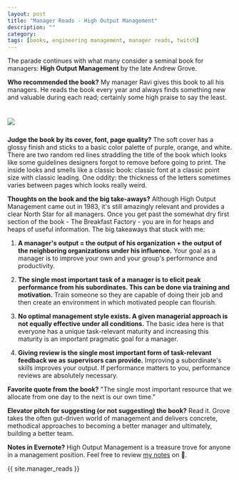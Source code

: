 ```yaml
---
layout: post
title: "Manager Reads - High Output Management"
description: ""
category: 
tags: [books, engineering management, manager reads, twitch]
---
```


The parade continues with what many consider a seminal book for managers: **High Output Management** by the late Andrew Grove.

**Who recommended the book?** My manager Ravi gives this book to all his managers. He reads the book every year and always finds something new and valuable during each read; certainly some high praise to say the least.

<div>
	<img class="rounded-corners" style="max-width: 340px; border: 1px; margin-top: 24px;" src="{{ site.images2018 }}/06-22/highoutputmanagement.jpg"/>
	<p class="caption-text" style="line-height: 1.5em; margin-bottom: 24px;"><strong></strong></p>
</div>

**Judge the book by its cover, font, page quality?** The soft cover has a glossy finish and sticks to a basic color palette of purple, orange, and white. There are two random red lines straddling the title of the book which looks like some guidelines designers forgot to remove before going to print. The inside looks and smells like a classic book: classic font at a classic point size with classic leading. One oddity: the thickness of the letters sometimes varies between pages which looks really weird.

**Thoughts on the book and the big take-aways?** Although High Output Management came out in 1983, it's still amazingly relevant and provides a clear North Star for all managers. Once you get past the somewhat dry first section of the book - The Breakfast Factory - you are in for heaps and heaps of useful information. The big takeaways that stuck with me:

1. **A manager's output = the output of his organization + the output of the neighboring organizations under his influence.** Your goal as a manager is to improve your own and your group's performance and productivity.

2. **The single most important task of a manager is to elicit peak performance from his subordinates. This can be done via training and motivation.** Train someone so they are capable of doing their job and then create an environment in which motivated people can flourish.

3. **No optimal management style exists. A given managerial approach is not equally effective under all conditions.** The basic idea here is that everyone has a unique task-relevant maturity and increasing this maturity is an important pragmatic goal for a manager.

4. **Giving review is the single most important form of task-relevant feedback we as supervisors can provide.** Improving a subordinate's skills improves your output. If performance matters to you, performance reviews are absolutely necessary.

**Favorite quote from the book?** "The single most important resource that we allocate from one day to the next is our own time."

**Elevator pitch for suggesting (or not suggesting) the book?** Read it. Grove takes the often gut-driven world of management and delivers concrete, methodical approaches to becoming a better manager and ultimately, building a better team.

**Notes in Evernote?** High Output Management is a treasure trove for anyone in a management position. Feel free to review [my notes][1] on 🐘.

{{ site.manager_reads }}

[1]: https://www.evernote.com/l/AOTFl5Com8pLuZCq6l0KP044WmtBaraAqiA
